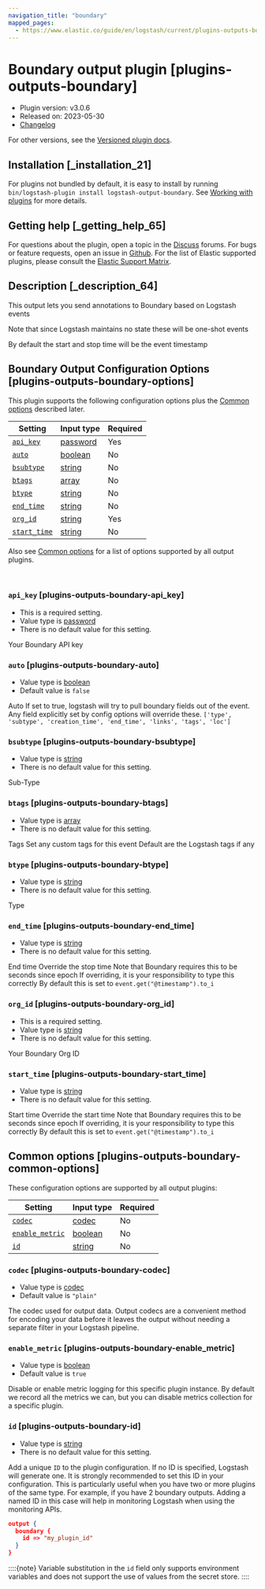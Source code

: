 ```yaml
---
navigation_title: "boundary"
mapped_pages:
  - https://www.elastic.co/guide/en/logstash/current/plugins-outputs-boundary.html
---
```


# Boundary output plugin [plugins-outputs-boundary]


* Plugin version: v3.0.6
* Released on: 2023-05-30
* [Changelog](https://github.com/logstash-plugins/logstash-output-boundary/blob/v3.0.6/CHANGELOG.md)

For other versions, see the [Versioned plugin docs](https://www.elastic.co/guide/en/logstash-versioned-plugins/current/output-boundary-index.md).

## Installation [_installation_21]

For plugins not bundled by default, it is easy to install by running `bin/logstash-plugin install logstash-output-boundary`. See [Working with plugins](https://www.elastic.co/guide/en/logstash/current/working-with-plugins.html) for more details.


## Getting help [_getting_help_65]

For questions about the plugin, open a topic in the [Discuss](http://discuss.elastic.co) forums. For bugs or feature requests, open an issue in [Github](https://github.com/logstash-plugins/logstash-output-boundary). For the list of Elastic supported plugins, please consult the [Elastic Support Matrix](https://www.elastic.co/support/matrix#logstash_plugins).


## Description [_description_64]

This output lets you send annotations to Boundary based on Logstash events

Note that since Logstash maintains no state these will be one-shot events

By default the start and stop time will be the event timestamp


## Boundary Output Configuration Options [plugins-outputs-boundary-options]

This plugin supports the following configuration options plus the [Common options](plugins-outputs-boundary.md#plugins-outputs-boundary-common-options) described later.

| Setting | Input type | Required |
| --- | --- | --- |
| [`api_key`](plugins-outputs-boundary.md#plugins-outputs-boundary-api_key) | [password](introduction.md#password) | Yes |
| [`auto`](plugins-outputs-boundary.md#plugins-outputs-boundary-auto) | [boolean](introduction.md#boolean) | No |
| [`bsubtype`](plugins-outputs-boundary.md#plugins-outputs-boundary-bsubtype) | [string](introduction.md#string) | No |
| [`btags`](plugins-outputs-boundary.md#plugins-outputs-boundary-btags) | [array](introduction.md#array) | No |
| [`btype`](plugins-outputs-boundary.md#plugins-outputs-boundary-btype) | [string](introduction.md#string) | No |
| [`end_time`](plugins-outputs-boundary.md#plugins-outputs-boundary-end_time) | [string](introduction.md#string) | No |
| [`org_id`](plugins-outputs-boundary.md#plugins-outputs-boundary-org_id) | [string](introduction.md#string) | Yes |
| [`start_time`](plugins-outputs-boundary.md#plugins-outputs-boundary-start_time) | [string](introduction.md#string) | No |

Also see [Common options](plugins-outputs-boundary.md#plugins-outputs-boundary-common-options) for a list of options supported by all output plugins.

 

### `api_key` [plugins-outputs-boundary-api_key]

* This is a required setting.
* Value type is [password](introduction.md#password)
* There is no default value for this setting.

Your Boundary API key


### `auto` [plugins-outputs-boundary-auto]

* Value type is [boolean](introduction.md#boolean)
* Default value is `false`

Auto If set to true, logstash will try to pull boundary fields out of the event. Any field explicitly set by config options will override these. `['type', 'subtype', 'creation_time', 'end_time', 'links', 'tags', 'loc']`


### `bsubtype` [plugins-outputs-boundary-bsubtype]

* Value type is [string](introduction.md#string)
* There is no default value for this setting.

Sub-Type


### `btags` [plugins-outputs-boundary-btags]

* Value type is [array](introduction.md#array)
* There is no default value for this setting.

Tags Set any custom tags for this event Default are the Logstash tags if any


### `btype` [plugins-outputs-boundary-btype]

* Value type is [string](introduction.md#string)
* There is no default value for this setting.

Type


### `end_time` [plugins-outputs-boundary-end_time]

* Value type is [string](introduction.md#string)
* There is no default value for this setting.

End time Override the stop time Note that Boundary requires this to be seconds since epoch If overriding, it is your responsibility to type this correctly By default this is set to `event.get("@timestamp").to_i`


### `org_id` [plugins-outputs-boundary-org_id]

* This is a required setting.
* Value type is [string](introduction.md#string)
* There is no default value for this setting.

Your Boundary Org ID


### `start_time` [plugins-outputs-boundary-start_time]

* Value type is [string](introduction.md#string)
* There is no default value for this setting.

Start time Override the start time Note that Boundary requires this to be seconds since epoch If overriding, it is your responsibility to type this correctly By default this is set to `event.get("@timestamp").to_i`



## Common options [plugins-outputs-boundary-common-options]

These configuration options are supported by all output plugins:

| Setting | Input type | Required |
| --- | --- | --- |
| [`codec`](plugins-outputs-boundary.md#plugins-outputs-boundary-codec) | [codec](https://www.elastic.co/guide/en/logstash/current/configuration-file-structure.html#codec) | No |
| [`enable_metric`](plugins-outputs-boundary.md#plugins-outputs-boundary-enable_metric) | [boolean](https://www.elastic.co/guide/en/logstash/current/configuration-file-structure.html#boolean) | No |
| [`id`](plugins-outputs-boundary.md#plugins-outputs-boundary-id) | [string](https://www.elastic.co/guide/en/logstash/current/configuration-file-structure.html#string) | No |

### `codec` [plugins-outputs-boundary-codec]

* Value type is [codec](https://www.elastic.co/guide/en/logstash/current/configuration-file-structure.html#codec)
* Default value is `"plain"`

The codec used for output data. Output codecs are a convenient method for encoding your data before it leaves the output without needing a separate filter in your Logstash pipeline.


### `enable_metric` [plugins-outputs-boundary-enable_metric]

* Value type is [boolean](https://www.elastic.co/guide/en/logstash/current/configuration-file-structure.html#boolean)
* Default value is `true`

Disable or enable metric logging for this specific plugin instance. By default we record all the metrics we can, but you can disable metrics collection for a specific plugin.


### `id` [plugins-outputs-boundary-id]

* Value type is [string](https://www.elastic.co/guide/en/logstash/current/configuration-file-structure.html#string)
* There is no default value for this setting.

Add a unique `ID` to the plugin configuration. If no ID is specified, Logstash will generate one. It is strongly recommended to set this ID in your configuration. This is particularly useful when you have two or more plugins of the same type. For example, if you have 2 boundary outputs. Adding a named ID in this case will help in monitoring Logstash when using the monitoring APIs.

```json
output {
  boundary {
    id => "my_plugin_id"
  }
}
```

::::{note} 
Variable substitution in the `id` field only supports environment variables and does not support the use of values from the secret store.
::::




